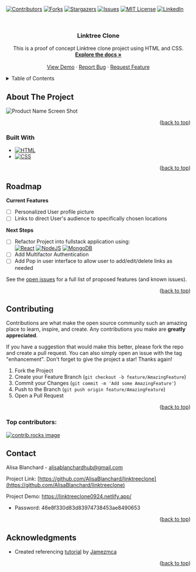 <a id="readme-top"></a>



<!-- PROJECT SHIELDS -->
<!--
*** I'm using markdown "reference style" links for readability.
*** Reference links are enclosed in brackets [ ] instead of parentheses ( ).
*** See the bottom of this document for the declaration of the reference variables
*** for contributors-url, forks-url, etc. This is an optional, concise syntax you may use.
*** https://www.markdownguide.org/basic-syntax/#reference-style-links
-->
[![Contributors][contributors-shield]][contributors-url]
[![Forks][forks-shield]][forks-url]
[![Stargazers][stars-shield]][stars-url]
[![Issues][issues-shield]][issues-url]
[![MIT License][license-shield]][license-url]
[![LinkedIn][linkedin-shield]][linkedin-url]



<!-- PROJECT LOGO -->
<br />
<div align="center">

<h3 align="center">Linktree Clone</h3>

  <p align="center">
    This is a proof of concept Linktree clone project using HTML and CSS.
    <br />
    <a href="https://github.com/AlisaBlanchard/linktreeclone"><strong>Explore the docs »</strong></a>
    <br />
    <br />
    <a href="https://github.com/AlisaBlanchard/linktreeclone">View Demo</a>
    ·
    <a href="https://github.com/AlisaBlanchard/linktreeclone/issues/new?labels=bug&template=bug-report---.md">Report Bug</a>
    ·
    <a href="https://github.com/AlisaBlanchard/linktreeclone/issues/new?labels=enhancement&template=feature-request---.md">Request Feature</a>
  </p>
</div>



<!-- TABLE OF CONTENTS -->
<details>
  <summary>Table of Contents</summary>
  <ol>
    <li>
      <a href="#about-the-project">About The Project</a>
      <ul>
        <li><a href="#built-with">Built With</a></li>
      </ul>
    </li>
    <li><a href="#roadmap">Roadmap</a></li>
    <li><a href="#contributing">Contributing</a></li>
    <li><a href="#contact">Contact</a></li>
    <li><a href="#acknowledgments">Acknowledgments</a></li>
  </ol>
</details>



<!-- ABOUT THE PROJECT -->
## About The Project

![Product Name Screen Shot][product-screenshot]

<p align="right">(<a href="#readme-top">back to top</a>)</p>



### Built With

* [![HTML][HTML]][HTML-url]
* [![CSS][CSS]][CSS-url]

<p align="right">(<a href="#readme-top">back to top</a>)</p>


<!-- ROADMAP -->
## Roadmap
**Current Features**
- [ ] Personalized User profile picture
- [ ] Links to direct User's audience to specifically chosen locations

**Next Steps**
- [ ] Refactor Project into fullstack application using:
   <br />   [![React][React.js]][React-url] [![NodeJS][Node.js]][Node-url] [![MongoDB][Mongodb]][Mongodb-url]
- [ ] Add Multifactor Authentication
- [ ] Add Pop in user interface to allow user to add/edit/delete links as needed 

See the [open issues](https://github.com/AlisaBlanchard/linktreeclone/issues) for a full list of proposed features (and known issues).

<p align="right">(<a href="#readme-top">back to top</a>)</p>



<!-- CONTRIBUTING -->
## Contributing

Contributions are what make the open source community such an amazing place to learn, inspire, and create. Any contributions you make are **greatly appreciated**.

If you have a suggestion that would make this better, please fork the repo and create a pull request. You can also simply open an issue with the tag "enhancement".
Don't forget to give the project a star! Thanks again!

1. Fork the Project
2. Create your Feature Branch (`git checkout -b feature/AmazingFeature`)
3. Commit your Changes (`git commit -m 'Add some AmazingFeature'`)
4. Push to the Branch (`git push origin feature/AmazingFeature`)
5. Open a Pull Request

<p align="right">(<a href="#readme-top">back to top</a>)</p>

### Top contributors:

<a href="https://github.com/AlisaBlanchard/linktreeclone/graphs/contributors">
  <img src="https://contrib.rocks/image?repo=AlisaBlanchard/linktreeclone" alt="contrib.rocks image" />
</a>



<!-- CONTACT -->
## Contact

Alisa Blanchard - alisablanchardhub@gmail.com

Project Link: [https://github.com/AlisaBlanchard/linktreeclone](https://github.com/AlisaBlanchard/linktreeclone)

Project Demo: https://linktreeclone0924.netlify.app/
* Password: 46e8f330d83d83974738453ae8490653 

<p align="right">(<a href="#readme-top">back to top</a>)</p>



<!-- ACKNOWLEDGMENTS -->
## Acknowledgments

* Created referencing [tutorial][Tutorial] by [Jamezmca][Profile]
  

<p align="right">(<a href="#readme-top">back to top</a>)</p>



<!-- MARKDOWN LINKS & IMAGES -->
<!-- https://www.markdownguide.org/basic-syntax/#reference-style-links -->
[contributors-shield]: https://img.shields.io/github/contributors/AlisaBlanchard/linktreeclone.svg?style=for-the-badge
[contributors-url]: https://github.com/AlisaBlanchard/linktreeclone/graphs/contributors
[forks-shield]: https://img.shields.io/github/forks/AlisaBlanchard/linktreeclone.svg?style=for-the-badge
[forks-url]: https://github.com/AlisaBlanchard/linktreeclone/network/members
[stars-shield]: https://img.shields.io/github/stars/AlisaBlanchard/linktreeclone.svg?style=for-the-badge
[stars-url]: https://github.com/AlisaBlanchard/linktreeclone/stargazers
[issues-shield]: https://img.shields.io/github/issues/AlisaBlanchard/linktreeclone.svg?style=for-the-badge
[issues-url]: https://github.com/AlisaBlanchard/linktreeclone/issues
[license-shield]: https://img.shields.io/github/license/AlisaBlanchard/linktreeclone.svg?style=for-the-badge
[license-url]: https://github.com/AlisaBlanchard/linktreeclone/blob/master/LICENSE.txt
[linkedin-shield]: https://img.shields.io/badge/-LinkedIn-black.svg?style=for-the-badge&logo=linkedin&colorB=555
[linkedin-url]: https://linkedin.com/in/alisa-blanchardname
[product-screenshot]: https://i.ibb.co/X7C4Sty/Linktree-clone-Preview.png
[Node.js]: https://img.shields.io/badge/node.js-000000?style=for-the-badge&logo=nodedotjs&logoColor=white
[Node-url]: https://nodejs.org/en
[React.js]: https://img.shields.io/badge/React-20232A?style=for-the-badge&logo=react&logoColor=61DAFB
[React-url]: https://reactjs.org/
[HTML]: https://img.shields.io/badge/HTML-35495E?style=for-the-badge&logo=HTML&logoColor=4FC08D
[HTML-url]: https://developer.mozilla.org/en-US/docs/Web/HTML
[CSS]: https://img.shields.io/badge/css-DD0031?style=for-the-badge&logo=css&logoColor=white
[CSS-url]: https://developer.mozilla.org/en-US/docs/Web/CSS
[Mongodb]: https://img.shields.io/badge/Mongodb-4A4A55?style=for-the-badge&logo=mongodb&logoColor=61DAFB
[Mongodb-url]: https://www.mongodb.com/
[Tutorial]: https://github.com/jamezmca/link.tree
[Profile]: https://github.com/jamezmca
